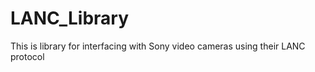 LANC_Library
============

This is library for interfacing with Sony video cameras using their LANC protocol